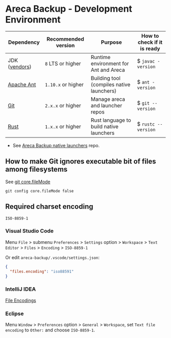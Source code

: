 # Areca Backup - Development Environment

| Dependency                            | Recommended version | Purpose                                   | How to check if it is ready |
| ------------------------------------- | ------------------- | ----------------------------------------- | --------------------------- |
| JDK ([vendors](./java-vendors.md))    | `8` LTS or higher   | Runtime environment for Ant and Areca     | $ `javac -version`          |
| [Apache Ant](https://ant.apache.org/) | `1.10.x` or higher  | Building tool (compiles native launchers) | $ `ant -version`            |
| [Git](https://git-scm.com/)           | `2.x.x` or higher   | Manage areca and launcher repos           | $ `git --version`           |
| [Rust](https://www.rust-lang.org/)    | `1.x.x` or higher   | Rust language to build native launchers   | $ `rustc --version`         |

- See [Areca Backup native launchers](https://github.com/bugtamer/areca-backup-native) repo.


## How to make Git ignores executable bit of files among filesystems

See [git core.fileMode](https://git-scm.com/docs/git-config#Documentation/git-config.txt-corefileMode)

`git config core.fileMode false`


## Required charset encoding

`ISO-8859-1`


### Visual Studio Code

Menu `File` > submenu `Preferences` > `Settings` option > `Workspace` >
`Text Editor` > `Files` > `Encoding` > `ISO-8859-1`

Or edit `areca-backup/.vscode/settings.json`:

```JSON
{
  "files.encoding": "iso88591"
}
```

### IntelliJ IDEA

[File Encodings](https://www.jetbrains.com/help/idea/settings-file-encodings.html)

### Eclipse

Menu `Window` > `Preferences` option > `General` > `Workspace`,
set `Text file encoding` to `Other:` and choose `ISO-8859-1`.
